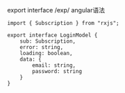export interface/exp/angular语法```import { Subscription } from "rxjs";export interface LoginModel {    sub: Subscription,    error: string,    loading: boolean,    data: {        email: string,        password: string    }}```